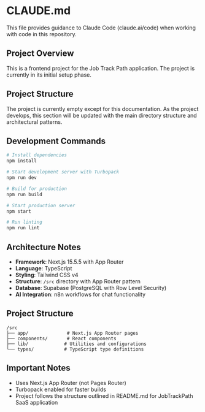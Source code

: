 # CLAUDE.md

This file provides guidance to Claude Code (claude.ai/code) when working with code in this repository.

## Project Overview

This is a frontend project for the Job Track Path application. The project is currently in its initial setup phase.

## Project Structure

The project is currently empty except for this documentation. As the project develops, this section will be updated with the main directory structure and architectural patterns.

## Development Commands

```bash
# Install dependencies
npm install

# Start development server with Turbopack
npm run dev

# Build for production
npm run build

# Start production server
npm start

# Run linting
npm run lint
```

## Architecture Notes

- **Framework**: Next.js 15.5.5 with App Router
- **Language**: TypeScript
- **Styling**: Tailwind CSS v4
- **Structure**: `/src` directory with App Router pattern
- **Database**: Supabase (PostgreSQL with Row Level Security)
- **AI Integration**: n8n workflows for chat functionality

## Project Structure

```
/src
├── app/              # Next.js App Router pages
├── components/       # React components
├── lib/             # Utilities and configurations
└── types/           # TypeScript type definitions
```

## Important Notes

- Uses Next.js App Router (not Pages Router)
- Turbopack enabled for faster builds
- Project follows the structure outlined in README.md for JobTrackPath SaaS application